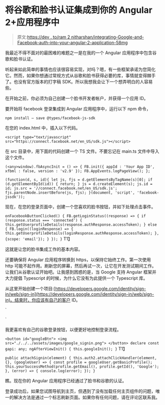 # 将谷歌和脸书认证集成到你的 Angular 2+应用程序中

> 原文:[https://dev . to/ram 2 nitharshan/integrating-Google-and-Facebook-auth-into-your-angular-2-application-58mg](https://dev.to/ram2nitharshan/integrating-google-and-facebook-auth-into-your-angular-2-application-58mg)

我最近不得不面对的最困难的难题之一是在我的一个 Angular 应用程序中包含谷歌和脸书认证。

听起来如此简单的事情也应该很容易实现，对吗？嗯，有一些框架承诺为您简化它。然而，如果你想通过常规方式从谷歌和脸书获得必要的库，事情就变得棘手了。也没有官方版本的打字稿 SDK。所以我想我会让下一个想弄明白的人容易些。

在开始之前，你必须为自己创建一个脸书开发者帐户，并获得一个应用 ID。

要开始将 facebook 登录集成到 Angular 应用程序中，运行以下 npm 命令，

`npm install — save @types/facebook-js-sdk`

在您的 index.html 中，插入以下代码。

`<script type="text/javascript" src="https://connect.facebook.net/en_US/sdk.js"></script>`

在 src 目录中，用下面的代码创建一个 TS 文件。不要忘记在 main.ts 文件中导入这个文件。

`(<any>window).fbAsyncInit = () => {
FB.init({
appId : 'Your App ID',
xfbml : false,
version : 'v2.9'
});
FB.AppEvents.logPageView();
};`

`(function(d, s, id){
let js, fjs = d.getElementsByTagName(s)[0];
if (d.getElementById(id)) { return; }
js = d.createElement(s); js.id = id;
js.src = '//connect.facebook.net/en_US/sdk.js';
fjs.parentNode.insertBefore(js, fjs);
}(document, 'script', 'facebook-jssdk'));`

现在，在您的登录页面中，创建一个您喜欢的脸书按钮，并如下处理点击事件。

`onFacebookButtonClicked() {
FB.getLoginStatus((response) => {
if (response.status === 'connected') {
this.getUserprofileDetails(response.authResponse.accessToken);
} else {
FB.login((loginResponse) => {
this.getUserprofileDetails(loginResponse.authResponse.accessToken);
}, {scope: 'email'});
}
});
}`
T1】

这就是让您的脸书集成工作的基本内容。

还要确保将 Angular 应用程序转换到 https，以保持它始终工作。第一次使用 http 可能不起作用。刷新您的屏幕，然后再试一次，让它在开发测试期间工作。让我们从谷歌认证开始吧。让我感到困惑的是，当 Google 支持 Angular 框架并大力提倡 Typescript 的时候，为什么它没有为此提供一个 Typescript 库。

从这里开始创建一个项目:[https://developers.google.com/identity/sign-in/web/sign-in](https://developers.google.com/identity/sign-in/web/sign-in)。结束时，你应该有自己的客户 ID。

`<meta name="google-signin-scope" content="profile email">
<meta name="google-signin-client_id" content="YourClientID.apps.googleusercontent.com">
<script src="https://apis.google.com/js/platform.js" async defer></script>`

我更喜欢有自己的谷歌登录按钮，以便更好地控制登录流程。

`<button id="googleBtn">
<img src="./../../assets/images/google_signin.png">
</button>
declare const gapi: any;
ngAfterViewInit() {
this.googleInit();
}`
T1】

`public attachSignin(element) {
this.auth2.attachClickHandler(element, {},
(googleUser) => {
const profile = googleUser.getBasicProfile();
this.yourSuccessMethod(profile.getEmail(), profile.getId(), 'Google');
}, (error) => {
console.log(error);
});
}`

瞧。现在你的 Angular 应用程序已经通过了脸书和谷歌的认证。

登录成功后，如果您试图导航到主页，但遇到了没有加载任何主页组件的问题，唯一的解决方法是通过一个标志刷新页面。如果你有任何问题，请在评论区联系我。